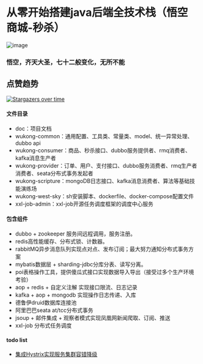 # 从零开始搭建java后端全技术栈（悟空商城-秒杀）
![image](https://github.com/mambo-wang/WuKong/blob/master/doc/wukong.jpg)
### 悟空，齐天大圣，七十二般变化，无所不能

## 点赞趋势

[![Stargazers over time](https://starchart.cc/mambo-wang/WuKong.svg)](https://starchart.cc/mambo-wang/WuKong)
#### 文件目录
- doc：项目文档
- wukong-common：通用配置、工具类、常量类、model、统一异常处理、dubbo api
- wukong-consumer：商品、秒杀接口、dubbo服务提供者、rmq消费者、kafka消息生产者
- wukong-provider：订单、用户、支付接口、dubbo服务消费者、rmq生产者消费者、seata分布式事务发起者
- wukong-scripture：mongoDB日志接口、kafka消息消费者、算法等基础技能演练场
- wukong-west-sky：sh安装脚本、dockerfile、docker-compose配置文件
- xxl-job-admin：xxl-job开源任务调度框架的调度中心服务
#### 包含组件
- dubbo + zookeeper 服务间远程调用，服务注册。
- redis高性能缓存、分布式锁、计数器。
- rabbitMQ异步消息队列实现点对点、发布订阅；最大努力通知分布式事务方案
- mybatis数据层 + sharding-jdbc分库分表、读写分离。
- poi表格操作工具，提供傻瓜式接口实现数据导入导出（接受过多个生产环境考验）
- aop + redis + 自定义注解 实现接口限流、日志记录
- kafka + aop + mongodb 实现操作日志传递、入库
- 德鲁伊druid数据库连接池
- 阿里巴巴seata  at/tcc分布式事务
- jsoup + 邮件集成 + 观察者模式实现凤凰网新闻爬取、订阅、推送
- xxl-job 分布式任务调度
#### todo list
- [集成Hystrix实现服务集群容错降级](https://www.bilibili.com/video/BV1zt411M7pF?p=23)

